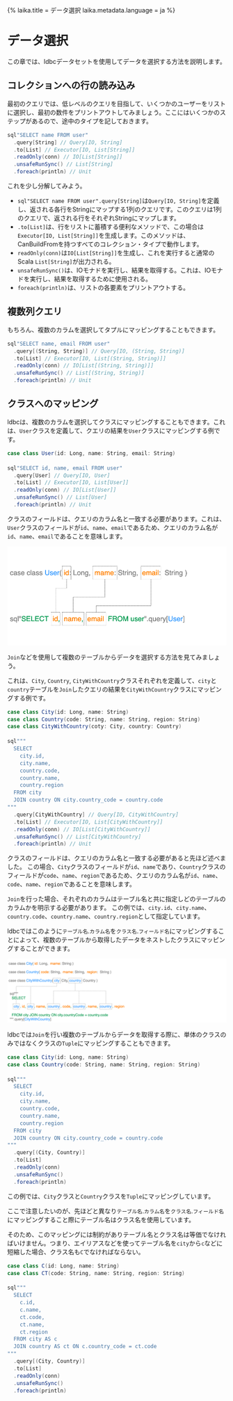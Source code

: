 {%
  laika.title = データ選択
  laika.metadata.language = ja
%}

# データ選択

この章では、ldbcデータセットを使用してデータを選択する方法を説明します。

## コレクションへの行の読み込み

最初のクエリでは、低レベルのクエリを目指して、いくつかのユーザーをリストに選択し、最初の数件をプリントアウトしてみましょう。ここにはいくつかのステップがあるので、途中のタイプを記しておきます。

```scala
sql"SELECT name FROM user"
  .query[String] // Query[IO, String]
  .to[List] // Executor[IO, List[String]]
  .readOnly(conn) // IO[List[String]]
  .unsafeRunSync() // List[String]
  .foreach(println) // Unit
```

これを少し分解してみよう。

- `sql"SELECT name FROM user".query[String]`は`Query[IO, String]`を定義し、返される各行をStringにマップする1列のクエリです。このクエリは1列のクエリで、返される行をそれぞれStringにマップします。
- `.to[List]`は、行をリストに蓄積する便利なメソッドで、この場合は`Executor[IO, List[String]]`を生成します。このメソッドは、CanBuildFromを持つすべてのコレクション・タイプで動作します。
- `readOnly(conn)`は`IO[List[String]]`を生成し、これを実行すると通常のScala `List[String]`が出力される。
- `unsafeRunSync()`は、IOモナドを実行し、結果を取得する。これは、IOモナドを実行し、結果を取得するために使用される。
- `foreach(println)`は、リストの各要素をプリントアウトする。

## 複数列クエリ

もちろん、複数のカラムを選択してタプルにマッピングすることもできます。

```scala
sql"SELECT name, email FROM user"
  .query[(String, String)] // Query[IO, (String, String)]
  .to[List] // Executor[IO, List[(String, String)]]
  .readOnly(conn) // IO[List[(String, String)]]
  .unsafeRunSync() // List[(String, String)]
  .foreach(println) // Unit
```

## クラスへのマッピング

ldbcは、複数のカラムを選択してクラスにマッピングすることもできます。これは、`User`クラスを定義して、クエリの結果を`User`クラスにマッピングする例です。

```scala 3
case class User(id: Long, name: String, email: String)

sql"SELECT id, name, email FROM user"
  .query[User] // Query[IO, User]
  .to[List] // Executor[IO, List[User]]
  .readOnly(conn) // IO[List[User]]
  .unsafeRunSync() // List[User]
  .foreach(println) // Unit
```

クラスのフィールドは、クエリのカラム名と一致する必要があります。これは、`User`クラスのフィールドが`id`、`name`、`email`であるため、クエリのカラム名が`id`、`name`、`email`であることを意味します。

![Selecting Data](../../img/data_select.png)

`Join`などを使用して複数のテーブルからデータを選択する方法を見てみましょう。

これは、`City`, `Country`, `CityWithCountry`クラスそれぞれを定義して、`city`と`country`テーブルを`Join`したクエリの結果を`CityWithCountry`クラスにマッピングする例です。

```scala 3
case class City(id: Long, name: String)
case class Country(code: String, name: String, region: String)
case class CityWithCountry(coty: City, country: Country)

sql"""
  SELECT
    city.id,
    city.name,
    country.code,
    country.name,
    country.region
  FROM city
  JOIN country ON city.country_code = country.code
"""
  .query[CityWithCountry] // Query[IO, CityWithCountry]
  .to[List] // Executor[IO, List[CityWithCountry]]
  .readOnly(conn) // IO[List[CityWithCountry]]
  .unsafeRunSync() // List[CityWithCountry]
  .foreach(println) // Unit
```

クラスのフィールドは、クエリのカラム名と一致する必要があると先ほど述べました。
この場合、`City`クラスのフィールドが`id`、`name`であり、`Country`クラスのフィールドが`code`、`name`、`region`であるため、クエリのカラム名が`id`、`name`、`code`、`name`、`region`であることを意味します。

`Join`を行った場合、それぞれのカラムはテーブル名と共に指定しどのテーブルのカラムかを明示する必要があります。 
この例では、`city.id`、`city.name`、`country.code`、`country.name`、`country.region`として指定しています。

ldbcではこのように`テーブル名`.`カラム名`を`クラス名`.`フィールド名`にマッピングすることによって、複数のテーブルから取得したデータをネストしたクラスにマッピングすることができます。

![Selecting Data](../../img/data_multi_select.png)

ldbcでは`Join`を行い複数のテーブルからデータを取得する際に、単体のクラスのみではなくクラスの`Tuple`にマッピングすることもできます。

```scala 3
case class City(id: Long, name: String)
case class Country(code: String, name: String, region: String)

sql"""
  SELECT
    city.id,
    city.name,
    country.code,
    country.name,
    country.region
  FROM city
  JOIN country ON city.country_code = country.code
"""
  .query[(City, Country)]
  .to[List]
  .readOnly(conn)
  .unsafeRunSync()
  .foreach(println)
```

この例では、`City`クラスと`Country`クラスを`Tuple`にマッピングしています。

ここで注意したいのが、先ほどと異なり`テーブル名`.`カラム名`を`クラス名`.`フィールド名`にマッピングすること際にテーブル名はクラス名を使用しています。

そのため、このマッピングには制約がありテーブル名とクラス名は等価でなければいけません。つまり、エイリアスなどを使ってテーブル名を`city`から`c`などに短縮した場合、クラス名も`C`でなければならない。

```scala 3
case class C(id: Long, name: String)
case class CT(code: String, name: String, region: String)

sql"""
  SELECT
    c.id,
    c.name,
    ct.code,
    ct.name,
    ct.region
  FROM city AS c
  JOIN country AS ct ON c.country_code = ct.code
"""
  .query[(City, Country)]
  .to[List]
  .readOnly(conn)
  .unsafeRunSync()
  .foreach(println)
```
